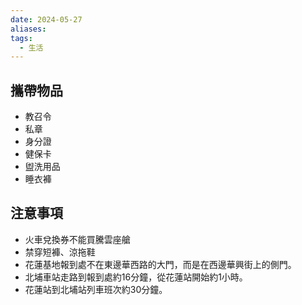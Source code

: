 ```yaml
---
date: 2024-05-27
aliases: 
tags:
  - 生活
---
```


## 攜帶物品

- 教召令
- 私章
- 身分證
- 健保卡
- 盥洗用品
- 睡衣褲


## 注意事項

- 火車兌換券不能買騰雲座艙
- 禁穿短褲、涼拖鞋
- 花蓮基地報到處不在東邊華西路的大門，而是在西邊華興街上的側門。
- 北埔車站走路到報到處約16分鐘，從花蓮站開始約1小時。
- 花蓮站到北埔站列車班次約30分鐘。